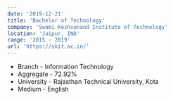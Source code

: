 ```yaml
---
date: '2019-12-21'
title: 'Bachelor of Technology'
company: 'Swami Keshvanand Institute of Technology'
location: 'Jaipur, IND'
range: '2015 - 2019'
url: 'https://skit.ac.in/'
---
```


- Branch - Information Technology
- Aggregate - 72.92%
- University - Rajasthan Technical University, Kota
- Medium - English
